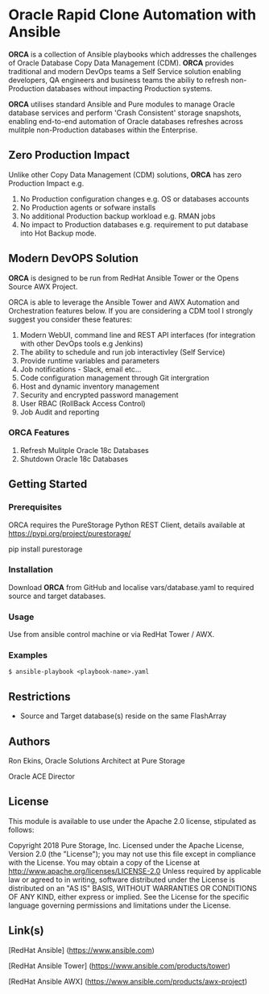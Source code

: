 # Oracle Rapid Clone Automation with Ansible

**ORCA** is a collection of Ansible playbooks which addresses the challenges of Oracle Database Copy Data Management (CDM). 
**ORCA** provides traditional and modern DevOps teams a Self Service solution enabling developers, QA engineers and business teams the abiliy to refresh non-Production databases without impacting Production systems.

**ORCA** utilises standard Ansible and Pure modules to manage Oracle database services and perform 'Crash Consistent' storage snapshots, enabling end-to-end automation of Oracle databases refreshes across mulitple non-Production databases within the Enterprise. 

## Zero Production Impact
Unlike other Copy Data Management (CDM) solutions, **ORCA** has zero Production Impact e.g.
1. No Production configuration changes e.g. OS or databases accounts
1. No Production agents or sofware installs
1. No additional Production backup workload e.g. RMAN jobs
1. No impact to Production databases e.g. requirement to put database into Hot Backup mode.

## Modern DevOPS Solution
**ORCA** is designed to be run from RedHat Ansible Tower or the Opens Source AWX Project.

ORCA is able to leverage the Ansible Tower and AWX Automation and Orchestration features below. If you are considering a CDM tool I strongly suggest you consider these features:

1. Modern WebUI, command line and REST API interfaces (for integration with other DevOps tools e.g Jenkins)
1. The ability to schedule and run job interactivley (Self Service)
1. Provide runtime variables and parameters 
1. Job notifications - Slack, email etc...
1. Code configuration management through Git intergration
1. Host and dynamic inventory management
1. Security and encrypted password management
1. User RBAC (RollBack Access Control)
1. Job Audit and reporting

### ORCA Features
1. Refresh Mulitple Oracle 18c Databases
1. Shutdown Oracle 18c Databases

## Getting Started

### Prerequisites

ORCA requires the PureStorage Python REST Client, details available at https://pypi.org/project/purestorage/

pip install purestorage

### Installation

Download **ORCA** from GitHub and localise vars/database.yaml to required source and target databases.

### Usage

Use from ansible control machine or via RedHat Tower / AWX.

### Examples
`
$ ansible-playbook <playbook-name>.yaml
`

## Restrictions

- Source and Target database(s) reside on the same FlashArray

## Authors

Ron Ekins, Oracle Solutions Architect at Pure Storage

Oracle ACE Director

## License

This module is available to use under the Apache 2.0 license, stipulated as follows:

Copyright 2018 Pure Storage, Inc.
Licensed under the Apache License, Version 2.0 (the "License"); you may not use this file except in compliance with the License. You may obtain a copy of the License at http://www.apache.org/licenses/LICENSE-2.0 Unless required by applicable law or agreed to in writing, software distributed under the License is distributed on  an "AS IS" BASIS, WITHOUT WARRANTIES OR CONDITIONS OF ANY KIND, either express or implied. See the License for the specific language governing permissions and limitations under the License.

## Link(s)

[RedHat Ansible] (https://www.ansible.com)

[RedHat Ansible Tower] (https://www.ansible.com/products/tower)

[RedHat Ansible AWX] (https://www.ansible.com/products/awx-project)

 

